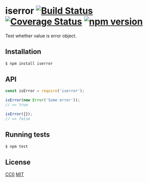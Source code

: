 # iserror [![Build Status](https://travis-ci.org/yefremov/iserror.svg?branch=master)](https://travis-ci.org/yefremov/iserror) [![Coverage Status](https://coveralls.io/repos/github/yefremov/iserror/badge.svg?branch=master)](https://coveralls.io/github/yefremov/iserror?branch=master) [![npm version](https://badge.fury.io/js/iserror.svg)](https://badge.fury.io/js/iserror)

Test whether value is error object.

## Installation

```bash
$ npm install iserror
```

## API

```js
const isError = require('iserror');

isError(new Error('Some error'));
// => true

isError({});
// => false
```

## Running tests

```bash
$ npm test
```

## License

[CC0](LICENSE.html) [MIT](LICENSE)
